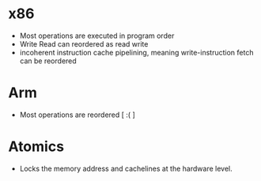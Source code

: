 

# x86 
- Most operations are executed in program order
- Write Read can reordered as read write
- incoherent instruction cache pipelining, meaning write-instruction fetch can be reordered

# Arm 
- Most operations are reordered [ :( ]




# Atomics
- Locks the memory address and cachelines at the hardware level.

  
